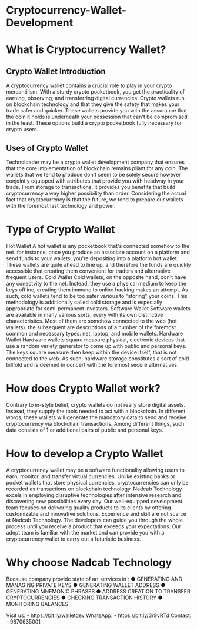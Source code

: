 # Cryptocurrency-Wallet-Development
# What is Cryptocurrency Wallet?
## Crypto Wallet Introduction
A cryptocurrency wallet contains a crucial role to play in your crypto mercantilism. With a sturdy crypto pocketbook, you get the practicality of earning, observing, and transferring digital currencies. Crypto wallets run on blockchain technology and that they give the safety that makes your trade safer and quicker. These wallets provide you with the assurance that the coin it holds is underneath your possession that can't be compromised in the least. These options build a crypto pocketbook fully necessary for crypto users.
## Uses of Crypto Wallet
Technoloader may be a crypto wallet development company that ensures that the core implementation of blockchain remains pliant for any coin. The wallets that we tend to produce don't seem to be solely secure however conjointly equipped with attributes that provide you with headway in your trade. From storage to transactions, it provides you benefits that build cryptocurrency a way higher possibility than order. Considering the actual fact that cryptocurrency is that the future, we tend to prepare our wallets with the foremost last technology and power.
# Type of Crypto Wallet
Hot Wallet
A hot wallet is any pocketbook that's connected somehow to the net. for instance, once you produce an associate account on a platform and send funds to your wallets, you're depositing into a platform hot wallet. These wallets are quite ahead to line up, and therefore the funds are quickly accessible that creating them convenient for traders and alternative frequent users.
Cold Wallet
Cold wallets, on the opposite hand, don't have any conectvity to the net. Instead, they use a physical medium to keep the keys offline, creating them immune to online hacking makes an attempt. As such, cold wallets tend to be too safer various to "storing" your coins. This methodology is additionally called cold storage and is especially appropriate for semi-permanent investors.
Software Wallet
Software wallets are available in many various sorts, every with its own distinctive characteristics. Most of them are somehow connected to the web (hot wallets). the subsequent are descriptions of a number of the foremost common and necessary types: net, laptop, and mobile wallets.
Hardware Wallet
Hardware wallets square measure physical, electronic devices that use a random variety generator to come up with public and personal keys. The keys square measure then keep within the device itself, that is not connected to the web. As such, hardware storage constitutes a sort of cold billfold and is deemed in concert with the foremost secure alternatives.
# How does Crypto Wallet work?
Contrary to in-style belief, crypto wallets do not really store digital assets. Instead, they supply the tools needed to act with a blockchain. In different words, these wallets will generate the mandatory data to send and receive cryptocurrency via blockchain transactions. Among different things, such data consists of 1 or additional pairs of public and personal keys.
# How to develop a Crypto Wallet
A cryptocurrency wallet may be a software functionality allowing users to earn, monitor, and transfer virtual currencies. Unlike existing banks or pocket wallets that store physical currencies, cryptocurrencies can only be recorded as transactions on blockchain technology. 
Nadcab Technology excels in employing disruptive technologies after intensive research and discovering new possibilities every day. Our well-equipped development team focuses on delivering quality products to its clients by offering customizable and innovative solutions. Experience and skill are not scarce at Nadcab Technology. The developers can guide you through the whole process until you receive a product that exceeds your expectations. Our adept team is familiar with the market and can provide you with a cryptocurrency wallet to carry out a futuristic business.
# Why choose Nadcab Technology
Because company provide state of art services in :
●	GENERATING AND MANAGING PRIVATE KEYS
●	GENERATING WALLET ADDRESS
●	GENERATING MNEMONIC PHRASES
●	ADDRESS CREATION TO TRANSFER CRYPTOCURRENCIES
●	CHECKING TRANSACTION HISTORY
●	MONITORING BALANCES

Visit us: -  https://bit.ly/walletdev
WhatsApp: - https://bit.ly/3r9vRTd
Contact: - 9870635001





